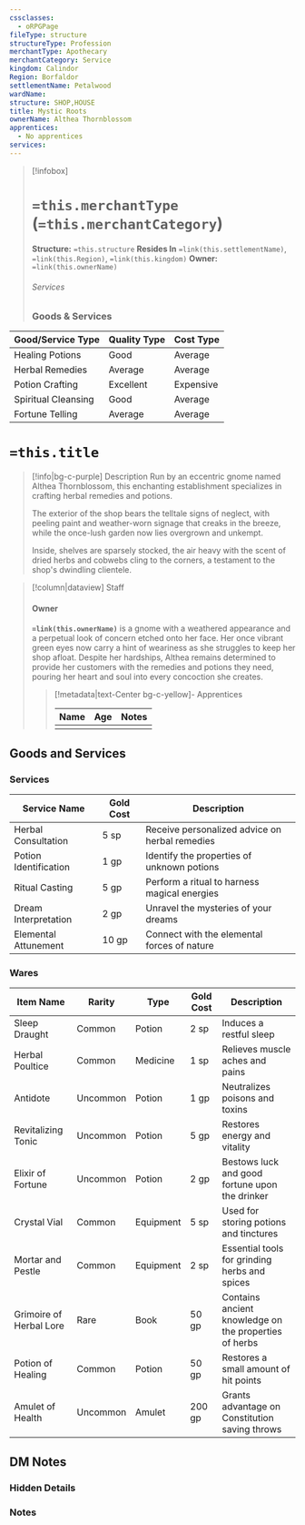 ```yaml
---
cssclasses:
  - oRPGPage
fileType: structure
structureType: Profession
merchantType: Apothecary
merchantCategory: Service
kingdom: Calindor
Region: Borfaldor
settlementName: Petalwood
wardName: 
structure: SHOP,HOUSE
title: Mystic Roots
ownerName: Althea Thornblossom
apprentices:
  - No apprentices
services: 
---
```



> [!infobox] 
> # `=this.merchantType` (`=this.merchantCategory`)
> **Structure:** `=this.structure`
> **Resides In** `=link(this.settlementName)`, `=link(this.Region)`, `=link(this.kingdom)`
>  **Owner:** `=link(this.ownerName)`
> ###### Services 
> ### Goods & Services
| Good/Service Type   | Quality Type | Cost Type |
|---------------------|--------------|------------------|
| Healing Potions     | Good         | Average |
| Herbal Remedies     | Average      | Average |
| Potion Crafting     | Excellent    | Expensive |
| Spiritual Cleansing | Good         | Average |
| Fortune Telling     | Average      | Average  |

 

# `=this.title`
> [!info|bg-c-purple] Description
> Run by an eccentric gnome named Althea Thornblossom, this enchanting establishment specializes in crafting herbal remedies and potions.
> 
> The exterior of the shop bears the telltale signs of neglect, with peeling paint and weather-worn signage that creaks in the breeze, while the once-lush garden now lies overgrown and unkempt.
> 
> Inside, shelves are sparsely stocked, the air heavy with the scent of dried herbs and cobwebs cling to the corners, a testament to the shop's dwindling clientele. 
> 

> [!column|dataview] Staff
> #### Owner
> **`=link(this.ownerName)`** is a gnome with a weathered appearance and a perpetual look of concern etched onto her face. Her once vibrant green eyes now carry a hint of weariness as she struggles to keep her shop afloat. Despite her hardships, Althea remains determined to provide her customers with the remedies and potions they need, pouring her heart and soul into every concoction she creates.
>
> 
>> [!metadata|text-Center bg-c-yellow]- Apprentices
>>
>> |Name | Age | Notes |
>> |:---|:---:|:---:| 
>> |  |  |  | 


## Goods and Services
### Services

| Service Name          | Gold Cost | Description                                    |
|-----------------------|-----------|------------------------------------------------|
| Herbal Consultation   | 5 sp      | Receive personalized advice on herbal remedies |
| Potion Identification | 1 gp      | Identify the properties of unknown potions     |
| Ritual Casting        | 5 gp      | Perform a ritual to harness magical energies   |
| Dream Interpretation  | 2 gp      | Unravel the mysteries of your dreams           |
| Elemental Attunement  | 10 gp     | Connect with the elemental forces of nature    |



### Wares
| Item Name                | Rarity     | Type            | Gold Cost | Description                                              |
| ------------------------ | ---------- | --------------- | --------- | -------------------------------------------------------- |
| Sleep Draught            | Common     | Potion          | 2 sp      | Induces a restful sleep                                  |
| Herbal Poultice          | Common     | Medicine        | 1 sp      | Relieves muscle aches and pains                          |
| Antidote                 | Uncommon   | Potion          | 1 gp      | Neutralizes poisons and toxins                           |
| Revitalizing Tonic       | Uncommon   | Potion          | 5 gp      | Restores energy and vitality                             |
| Elixir of Fortune        | Uncommon   | Potion          | 2 gp      | Bestows luck and good fortune upon the drinker           |
| Crystal Vial             | Common     | Equipment       | 5 sp      | Used for storing potions and tinctures                   |
| Mortar and Pestle        | Common     | Equipment       | 2 sp      | Essential tools for grinding herbs and spices            |
| Grimoire of Herbal Lore  | Rare       | Book            | 50 gp     | Contains ancient knowledge on the properties of herbs    |
| Potion of Healing        | Common     | Potion          | 50 gp     | Restores a small amount of hit points                    |
| Amulet of Health         | Uncommon   | Amulet          | 200 gp    | Grants advantage on Constitution saving throws           |



## DM Notes

### Hidden Details

### Notes 

